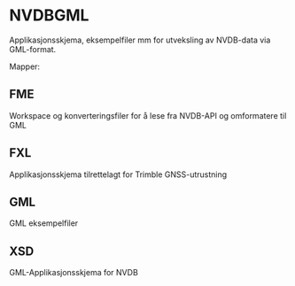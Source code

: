 # NVDBGML

Applikasjonsskjema, eksempelfiler mm for utveksling av NVDB-data via GML-format.

Mapper: 
## FME
Workspace og konverteringsfiler for å lese fra NVDB-API og omformatere til GML

## FXL
Applikasjonsskjema tilrettelagt for Trimble GNSS-utrustning

## GML
GML eksempelfiler

## XSD
GML-Applikasjonsskjema for NVDB
